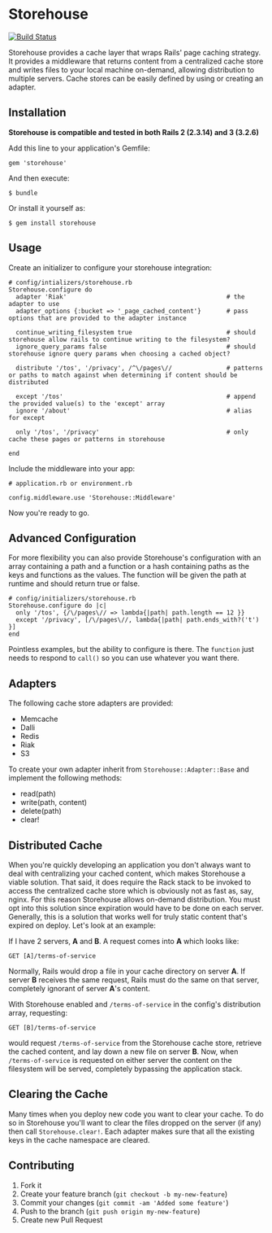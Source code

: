 # Storehouse

[![Build Status](https://secure.travis-ci.org/taskrabbit/storehouse.png)](http://travis-ci.org/taskrabbit/storehouse)

Storehouse provides a cache layer that wraps Rails' page caching strategy. It provides a middleware that returns content from a centralized cache store and writes files to your local machine on-demand, allowing distribution to multiple servers. Cache stores can be easily defined by using or creating an adapter.

## Installation

**Storehouse is compatible and tested in both Rails 2 (2.3.14) and 3 (3.2.6)**

Add this line to your application's Gemfile:

    gem 'storehouse'

And then execute:

    $ bundle

Or install it yourself as:

    $ gem install storehouse

## Usage

Create an initializer to configure your storehouse integration:

    # config/intializers/storehouse.rb
    Storehouse.configure do
      adapter 'Riak'                                            # the adapter to use
      adapter_options {:bucket => '_page_cached_content'}       # pass options that are provided to the adapter instance
      
      continue_writing_filesystem true                          # should storehouse allow rails to continue writing to the filesystem?
      ignore_query_params false                                 # should storehouse ignore query params when choosing a cached object?

      distribute '/tos', '/privacy', /^\/pages\//               # patterns or paths to match against when determining if content should be distributed

      except '/tos'                                             # append the provided value(s) to the 'except' array
      ignore '/about'                                           # alias for except

      only '/tos', '/privacy'                                   # only cache these pages or patterns in storehouse

    end

Include the middleware into your app:

    # application.rb or environment.rb

    config.middleware.use 'Storehouse::Middleware'

Now you're ready to go.

## Advanced Configuration

For more flexibility you can also provide Storehouse's configuration with an array containing a path and a function or a hash containing paths as the keys and functions as the values. The function will be given the path at runtime and should return true or false.

    # config/initializers/storehouse.rb
    Storehouse.configure do |c|
      only '/tos', {/\/pages\// => lambda{|path| path.length == 12 }}
      except '/privacy', [/\/pages\//, lambda{|path| path.ends_with?('t') }]
    end

Pointless examples, but the ability to configure is there. The `function` just needs to respond to `call()` so you can use whatever you want there.

## Adapters

The following cache store adapters are provided:

  -   Memcache
  -   Dalli
  -   Redis
  -   Riak
  -   S3

To create your own adapter inherit from `Storehouse::Adapter::Base` and implement the following methods:
    
  - read(path)
  - write(path, content)
  - delete(path)
  - clear!

## Distributed Cache

When you're quickly developing an application you don't always want to deal with centralizing your cached content, which makes Storehouse a viable solution. That said, it does require the Rack stack to be invoked to access the centralized cache store which is obviously not as fast as, say, nginx. For this reason Storehouse allows on-demand distribution. You must opt into this solution since expiration would have to be done on each server. Generally, this is a solution that works well for truly static content that's expired on deploy. Let's look at an example:

If I have 2 servers, **A** and **B**. A request comes into **A** which looks like:

    GET [A]/terms-of-service

Normally, Rails would drop a file in your cache directory on server **A**. If server **B** receives the same request, Rails must do the same on that server, completely ignorant of server **A**'s content.

With Storehouse enabled and `/terms-of-service` in the config's distribution array, requesting:

    GET [B]/terms-of-service

would request `/terms-of-service` from the Storehouse cache store, retrieve the cached content, and lay down a new file on server **B**. Now, when `/terms-of-service` is requested on either server the content on the filesystem will be served, completely bypassing the application stack.

## Clearing the Cache

Many times when you deploy new code you want to clear your cache. To do so in Storehouse you'll want to clear the files dropped on the server (if any) then call `Storehouse.clear!`. Each adapter makes sure that all the existing keys in the cache namespace are cleared.

## Contributing

1. Fork it
2. Create your feature branch (`git checkout -b my-new-feature`)
3. Commit your changes (`git commit -am 'Added some feature'`)
4. Push to the branch (`git push origin my-new-feature`)
5. Create new Pull Request

